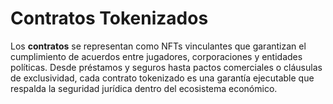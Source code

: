 # Contratos Tokenizados

Los **contratos** se representan como NFTs vinculantes que garantizan el cumplimiento de acuerdos entre jugadores, corporaciones y entidades políticas. Desde préstamos y seguros hasta pactos comerciales o cláusulas de exclusividad, cada contrato tokenizado es una garantía ejecutable que respalda la seguridad jurídica dentro del ecosistema económico.
